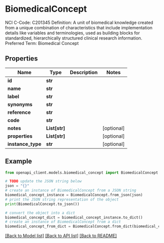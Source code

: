 # BiomedicalConcept

NCI C-Code: C201345 Definition: A unit of biomedical knowledge created from a unique combination of characteristics that include implementation details like variables and terminologies, used as building blocks for standardized, hierarchically structured clinical research information. Preferred Term: Biomedical Concept

## Properties

Name | Type | Description | Notes
------------ | ------------- | ------------- | -------------
**id** | **str** |  | 
**name** | **str** |  | 
**label** | **str** |  | 
**synonyms** | **str** |  | 
**reference** | **str** |  | 
**code** | **str** |  | 
**notes** | **List[str]** |  | [optional] 
**properties** | **List[str]** |  | [optional] 
**instance_type** | **str** |  | [optional] 

## Example

```python
from openapi_client.models.biomedical_concept import BiomedicalConcept

# TODO update the JSON string below
json = "{}"
# create an instance of BiomedicalConcept from a JSON string
biomedical_concept_instance = BiomedicalConcept.from_json(json)
# print the JSON string representation of the object
print(BiomedicalConcept.to_json())

# convert the object into a dict
biomedical_concept_dict = biomedical_concept_instance.to_dict()
# create an instance of BiomedicalConcept from a dict
biomedical_concept_from_dict = BiomedicalConcept.from_dict(biomedical_concept_dict)
```
[[Back to Model list]](../README.md#documentation-for-models) [[Back to API list]](../README.md#documentation-for-api-endpoints) [[Back to README]](../README.md)


